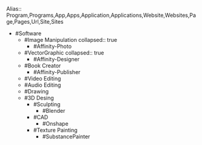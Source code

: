Alias:: Program,Programs,App,Apps,Application,Applications,Website,Websites,Page,Pages,Url,Site,Sites

- #Software
	- #Image Manipulation
	  collapsed:: true
		- #Affinity-Photo
	- #VectorGraphic
	  collapsed:: true
		- #Affinity-Designer
	- #Book Creator
		- #Affinity-Publisher
	- #Video Editing
	- #Audio Editing
	- #Drawing
	- #3D Desing
		- #Sculpting
			- #Blender
		- #CAD
			- #Onshape
		- #Texture Painting
			- #SubstancePainter